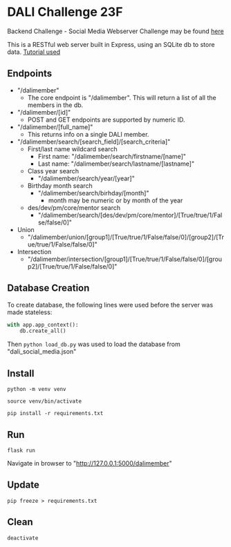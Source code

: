 # DALI Challenge 23F
Backend Challenge - Social Media Webserver
Challenge may be found [here](https://dalilab.notion.site/Social-Media-Challenge-72a37c4d33d44de194e66253e7efe7a0)

This is a RESTful web server built in Express, using an SQLite db to store data. [Tutorial used](https://www.youtube.com/watch?v=GMppyAPbLYk)

## Endpoints
- "/dalimember"
    - The core endpoint is "/dalimember". This will return a list of all the members in the db.
- "/dalimember/[id]"
    - POST and GET endpoints are supported by numeric ID.
- "/dalimember/[full_name]"
    - This returns info on a single DALI member.
- "/dalimember/search/[search_field]/[search_criteria]"
    - First/last name wildcard search
        - First name: "/dalimember/search/firstname/[name]"
        - Last name: "/dalimember/search/lastname/[lastname]"
    - Class year search
        - "/dalimember/search/year/[year]"
    - Birthday month search
        - "/dalimember/search/birhday/[month]"
            - month may be numeric or by month of the year
    - des/dev/pm/core/mentor search
        - "/dalimember/search/[des/dev/pm/core/mentor]/[True/true/1/False/false/0]"
- Union
    - "/dalimember/union/[group1]/[True/true/1/False/false/0]/[group2]/[True/true/1/False/false/0]"
- Intersection
    - "/dalimember/intersection/[group1]/[True/true/1/False/false/0]/[group2]/[True/true/1/False/false/0]"

## Database Creation
To create database, the following lines were used before the server was made stateless:
```python
with app.app_context():
    db.create_all()
```

Then `python load_db.py` was used to load the database from "dali_social_media.json"

## Install
`python -m venv venv`

`source venv/bin/activate`

`pip install -r requirements.txt`

## Run
`flask run`

Navigate in browser to "http://127.0.0.1:5000/dalimember"

## Update
`pip freeze > requirements.txt`

## Clean
`deactivate`